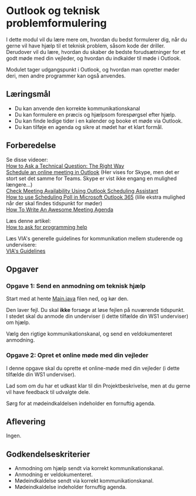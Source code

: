 # Outlook og teknisk problemformulering
I dette modul vil du lære mere om, hvordan du bedst formulerer dig, når du gerne vil have hjælp til et teknisk problem, såsom kode der driller.  
Derudover vil du lære, hvordan du skaber de bedste forudsætninger for et godt møde med din vejleder, og hvordan du indkalder til møde i Outlook.

Modulet tager udgangspunkt i Outlook, og hvordan man opretter møder deri, men andre programmer kan også anvendes.

## Læringsmål

- Du kan anvende den korrekte kommunikationskanal
- Du kan formulere en præcis og hjælpsom forespørgsel efter hjælp.
- Du kan finde ledige tider i en kalender og booke et møde via Outlook.
- Du kan tilføje en agenda og sikre at mødet har et klart formål.

## Forberedelse

Se disse videoer:  
[How to Ask a Technical Question: The Right Way](https://www.youtube.com/watch?v=Gc9ilHp01vY&)  
[Schedule an online meeting in Outlook](https://www.youtube.com/watch?v=k3LpRWj0dnA) (Her vises for Skype, men det er stort set det samme for Teams. Skype er vist ikke engang en mulighed længere...)  
[Check Meeting Availability Using Outlook Scheduling Assistant](https://www.youtube.com/watch?v=shURhm005KQ)  
[How to use Scheduling Poll in Microsoft Outlook 365](https://www.youtube.com/watch?v=bMmOjJrlqPA) (lille ekstra mulighed når der skal findes tidspunkt for møder)  
[How To Write An Awesome Meeting Agenda](https://www.youtube.com/watch?v=GAJV5hyrCD4)

Læs denne artikel:  
[How to ask for programming help](https://www.red-gate.com/simple-talk/blogs/how-to-ask-for-programming-help/)

Læs VIA's generelle guidelines for kommunikation mellem studerende og undervisere:  
[VIA's Guidelines](Kommunikation.md)

## Opgaver

### Opgave 1: Send en anmodning om teknisk hjælp

Start med at hente [Main.java](Main.java) filen ned, og kør den.

Den laver fejl. Du skal **ikke** forsøge at løse fejlen på nuværende tidspunkt.  
I stedet skal du anmode din underviser (i dette tilfælde din WS1 underviser) om hjælp.

Vælg den rigtige kommunikationskanal, og send en veldokumenteret anmodning.

### Opgave 2: Opret et online møde med din vejleder

I denne opgave skal du oprette et online-møde med din vejleder (i dette tilfælde din WS1 underviser).

Lad som om du har et udkast klar til din Projektbeskrivelse, men at du gerne vil have feedback til udvalgte dele.

Sørg for at mødeindkaldelsen indeholder en fornuftig agenda.

## Aflevering

Ingen.

## Godkendelseskriterier

- Anmodning om hjælp sendt via korrekt kommunikationskanal.
- Anmodning er veldokumenteret.
- Mødeindkaldelse sendt via korrekt kommunikationskanal.
- Mødeindkaldelse indeholder fornuftig agenda.